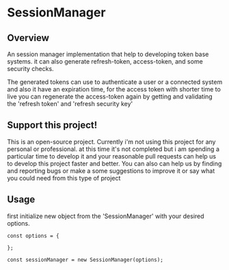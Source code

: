 # SessionManager

Overview
--------
An session manager implementation that help to developing token base systems. it can also generate refresh-token, access-token, and some security checks.

The generated tokens can use to authenticate a user or a connected system and also it have an expiration time, for the access token with shorter time to live you can regenerate the access-token again by getting and validating the 'refresh token' and 'refresh security key'

Support this project!
---------------------  
This is an open-source project. Currently i'm not using this project for any personal or professional.
at this time it's not completed but i am spending a particular time to develop it and your reasonable pull requests can help us to develop this project faster and better. You can also can help us by finding and reporting bugs or make a some suggestions to improve it or say what you could need from this type of project


Usage
---------------------  

first initialize new object from the 'SessionManager' with your desired options.

```
const options = {
  
};

const sessionManager = new SessionManager(options);

```
